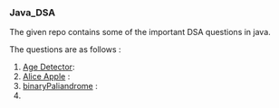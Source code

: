 ### Java_DSA

The given repo contains some of the important DSA questions in java.

The questions are as follows :


1. [Age Detector](ageDetector.java):
2. [Alice Apple](aliceApple.java) : 
3. [binaryPaliandrome](binaryPaliandrome.java) :
4. 
